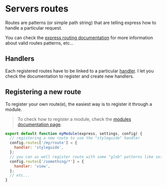 <!-- This file has been generated using
     the "@coffeekraken/s-markdown-builder" package.
     !!! Do not edit it directly... -->


<!-- body -->

<!--
/**
* @name            Routes
* @namespace       doc.servers
* @type            Markdown
* @platform        md
* @status          stable
* @menu            Documentation / Servers           /doc/servers/routes
*
* @since           2.0.0
* @author    Olivier Bossel <olivier.bossel@gmail.com> (https://coffeekraken.io)
*/
-->

# Servers routes

Routes are patterns (or simple path string) that are telling express how to handle a particular request.

You can check the [express routing documentation](https://expressjs.com/en/guide/routing.html) for more information about valid routes patterns, etc...

## Handlers

Each registered routes have to be linked to a particular [handler](/doc/servers/handlers). I let you check the documentation to register and create new handlers.

## Registering a new route

To register your own route(e), the easiest way is to register it through a module.

> To check how to register a module, check the [modules documentation page](/doc/servers/modules).

```js
export default function myModule(express, settings, config) {
  // registering a new route to use the "styleguide" handler
  config.routes['/my/route'] = {
    handler: 'styleguide',
  };
  // you can as well register route with some "glob" patterns like so:
  config.routes['/something/*'] = {
    handler: 'view',
  };
  // etc...
}

```

